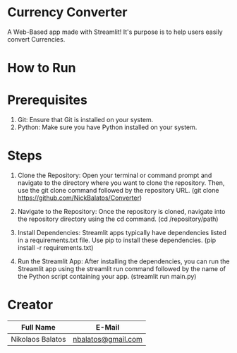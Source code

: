 # Currency Converter
A Web-Based app made with Streamlit! It's purpose is to help users easily convert Currencies.

# How to Run
# Prerequisites
1) Git: Ensure that Git is installed on your system. 
2) Python: Make sure you have Python installed on your system.

# Steps
1) Clone the Repository:
Open your terminal or command prompt and navigate to the directory where you want to clone the repository. Then, use the git clone command followed by the repository URL.
(git clone https://github.com/NickBalatos/Converter)

2) Navigate to the Repository:
Once the repository is cloned, navigate into the repository directory using the cd command.
(cd /repository/path)

3) Install Dependencies:
Streamlit apps typically have dependencies listed in a requirements.txt file. Use pip to install these dependencies.
(pip install -r requirements.txt)

4) Run the Streamlit App:
After installing the dependencies, you can run the Streamlit app using the streamlit run command followed by the name of the Python script containing your app.
(streamlit run main.py)

# Creator
| Full Name  | E-Mail |
| ------------- | ------------- |
| Nikolaos Balatos  | nbalatos@gmail.com  |
